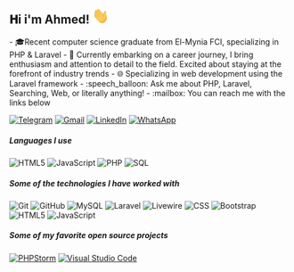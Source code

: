 <h2> 𝐇i i'm Ahmed! <img src="https://github.com/ABSphreak/ABSphreak/blob/master/gifs/Hi.gif" width="30px"></h2>
- 🎓Recent computer science graduate from El-Mynia FCI, specializing in PHP & Laravel
- 🚀 Currently embarking on a career journey, I bring enthusiasm and attention to detail to the field. Excited about staying at the forefront of industry trends
- 🌐 Specializing in web development using the Laravel framework
- :speech_balloon: Ask me about PHP, Laravel, Searching, Web, or literally anything!
- :mailbox: You can reach me with the links below

[![Telegram](https://img.shields.io/badge/-TELEGRAM-2CA5E0?style=for-the-badge&logo=telegram&logoColor=white)](https://t.me/Ahmed_abd_Ellatif)
[![Gmail](https://img.shields.io/badge/-GMAIL-D14836?style=for-the-badge&logo=gmail&logoColor=white)](mailto:ahmed.abd.allatif.mo7@gmail.com)
[![LinkedIn](https://img.shields.io/badge/-LINKEDIN-0077B5?style=for-the-badge&logo=linkedin&logoColor=white)](https://www.linkedin.com/in/ahmed-abd-ellatif-99b10124a/)
[![WhatsApp](https://img.shields.io/badge/-WHATSAPP-25D366?style=for-the-badge&logo=whatsapp&logoColor=white)](whatsapp://send?phone=2001016416800)

##### Languages I use



![HTML5](https://img.shields.io/badge/-HTML5-000000?style=flat&logo=html5)
![JavaScript](https://img.shields.io/badge/-JavaScript-000000?style=flat&logo=javascript)
![PHP](https://img.shields.io/badge/-PHP-777BB4?style=flat&logo=php&logoColor=white)
![SQL](https://img.shields.io/badge/-SQL-000000?style=flat&logo=postgresql)

##### Some of the technologies I have worked with

![Git](https://img.shields.io/badge/-Git-222222?style=flat&logo=git&logoColor=F05032)
![GitHub](https://img.shields.io/badge/-GitHub-222222?style=flat&logo=github&logoColor=181717)
![MySQL](https://img.shields.io/badge/-MySQL-4479A1?style=flat&logo=mysql&logoColor=white)
![Laravel](https://img.shields.io/badge/-Laravel-FF2D20?style=flat&logo=laravel&logoColor=white)
![Livewire](https://img.shields.io/badge/-Livewire-0753A1?style=flat&logo=laravel&logoColor=white)
![CSS](https://img.shields.io/badge/-CSS-1572B6?style=flat&logo=css3&logoColor=white)
![Bootstrap](https://img.shields.io/badge/-Bootstrap-7952B3?style=flat&logo=bootstrap&logoColor=white)
![HTML5](https://img.shields.io/badge/-HTML5-E34F26?style=flat&logo=html5&logoColor=white)
![JavaScript](https://img.shields.io/badge/-JavaScript-F7DF1E?style=flat&logo=javascript&logoColor=black)


##### Some of my favorite open source projects
[![PHPStorm](https://img.shields.io/badge/-PHPStorm-222222?style=flat&logo=phpstorm&logoColor=white)](https://www.jetbrains.com/phpstorm/)
[![Visual Studio Code](https://img.shields.io/badge/-VSCode-444444?style=flat&logo=visual-studio-code&logoColor=007ACC)](https://github.com/microsoft/vscode)

